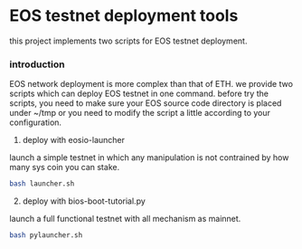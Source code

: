 # EOS testnet deployment tools

this project implements two scripts for EOS testnet deployment.

### introduction

EOS network deployment is more complex than that of ETH. we provide two scripts which can deploy EOS testnet in one command. before try the scripts, you need to make sure your EOS source code directory is placed under ~/tmp or you need to modify the script a little according to your configuration.

1. deploy with eosio-launcher

launch a simple testnet in which any manipulation is not contrained by how many sys coin you can stake.

```bash
bash launcher.sh
```

2. deploy with bios-boot-tutorial.py

launch a full functional testnet with all mechanism as mainnet.

```bash
bash pylauncher.sh
```

